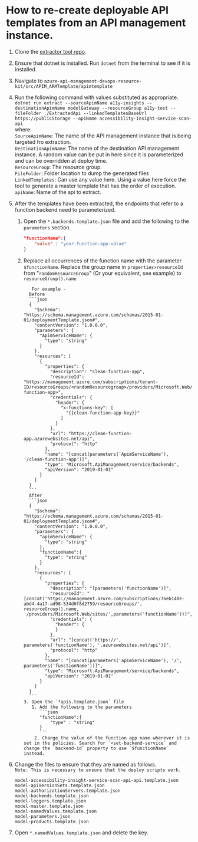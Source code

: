 # How to re-create deployable API templates from an API management instance.

1.  Clone the [extractor tool repo](https://github.com/Azure/azure-api-management-devops-resource-kit).

2.  Ensure that dotnet is installed. Run `dotnet` from the terminal to see if it is installed.

3.  Navigate to `azure-api-management-devops-resource-kit/src/APIM_ARMTemplate/apimtemplate`

4.  Run the following command with values substituted as appropriate.  
    `dotnet run extract --sourceApimName a11y-insights --destinationApimName modelGateway --resourceGroup a11y-test --fileFolder ./ExtractedApi --linkedTemplatesBaseUrl https://publicStorage --apiName accessibility-insight-service-scan-api`  
    where:  
     `SourceApimName`: The name of the API management instance that is being targeted fro extraction.  
     `DestinationApimName`: The name of the destination API management instance. A random value can be put in here since it is parameterized and can be overridden at deploy time.  
     `ResourceGroup`: The resource group.  
     `FileFolder`: Folder location to dump the generated files  
     `LinkedTemplates`: Can use any value here. Using a value here force the tool to generate a master template that has the order of execution.  
     `apiName`: Name of the api to extract.

5.  After the templates have been extracted, the endpoints that refer to a function backend need to parameterized.

    1.  Open the `*.backends.template.json` file and add the following to the `parameters` section.
        ```json
        "functionName":{
            "value" : "your-function-app-value"
        }
        ```
    2.  Replace all occurrences of the function name with the parameter `$functionName`.
        Replace the group name in `properties>resourceId` from "`randomResourceGroup`" (Or your equivalent, see example) to `resourceGroup().name`

               For example -
              Before
              ```json
              {
                "$schema": "https://schema.management.azure.com/schemas/2015-01-01/deploymentTemplate.json#",
                "contentVersion": "1.0.0.0",
                "parameters": {
                  "ApimServiceName": {
                    "type": "string"
                  }
                },
                "resources": [
                  {
                    "properties": {
                      "description": "clean-function-app",
                      "resourceId": "https://management.azure.com/subscriptions/tenant-ID/resourceGroups/<randomResourcegroup>/providers/Microsoft.Web/sites/<clean-function-app>",
                      "credentials": {
                        "header": {
                          "x-functions-key": [
                            "{{clean-function-app-key}}"
                          ]
                        }
                      },
                      "url": "https://clean-function-app.azurewebsites.net/api",
                      "protocol": "http"
                    },
                    "name": "[concat(parameters('ApimServiceName'), '/clean-function-app')]",
                    "type": "Microsoft.ApiManagement/service/backends",
                    "apiVersion": "2019-01-01"
                  }
                ]
              }
              ```
              After
              ```json
              {
                "$schema": "https://schema.management.azure.com/schemas/2015-01-01/deploymentTemplate.json#",
                "contentVersion": "1.0.0.0",
                "parameters": {
                  "apimServiceName": {
                    "type": "string"
                  },
                  "functionName":{
                    "type": "string"
                  }
                },
                "resources": [
                  {
                    "properties": {
                      "description": "[parameters('functionName')]",
                      "resourceId": "[concat('https://management.azure.com/subscriptions/76eb140e-abd4-4a17-ad98-534d0f8d2759/resourceGroups/', resourceGroup().name, '/providers/Microsoft.Web/sites/',parameters('functionName'))]",
                      "credentials": {
                        "header": {
                        }
                      },
                      "url": "[concat('https://', parameters('functionName'), '.azurewebsites.net/api')]",
                      "protocol": "http"
                    },
                    "name": "[concat(parameters('apimServiceName'), '/', parameters('functionName'))]",
                    "type": "Microsoft.ApiManagement/service/backends",
                    "apiVersion": "2019-01-01"
                  }
                ]
              }
              ```
            3. Open the `*apis.template.json` file
               1. Add the following to the parameters
                  ```json
                  "functionName":{
                      "type" : "string"
                  }
                  ```
                2. Change the value of the function app name wherever it is set in the policies. Search for `<set-backend-service` and change the `backend-id` property to use `$functionName` instead.

6.  Change the files to ensure that they are named as follows.  
    `Note: This is necessary to ensure that the deploy scripts work.`

    ```
    model-accessibility-insight-service-scan-api-api.template.json
    model-apiVersionSets.template.json
    model-authorizationServers.template.json
    model-backends.template.json
    model-loggers.template.json
    model-master.template.json
    model-namedValues.template.json
    model-parameters.json
    model-products.template.json
    ```

7.  Open `*.namedValues.template.json` and delete the key.
